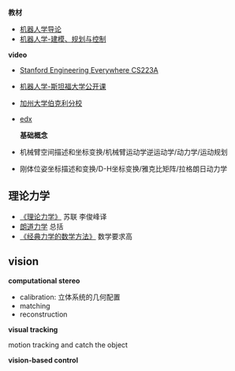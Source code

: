 **教材**

- [机器人学导论](https://book.douban.com/subject/1831719/)
- [机器人学-建模、规划与控制]()

**video**

- [Stanford Engineering Everywhere CS223A](http://videolectures.net/stanfordcs223aw08_introduction_robotics/)

- [机器人学-斯坦福大学公开课](http://open.163.com/special/opencourse/robotics.html)

- [加州大学伯克利分校](https://people.eecs.berkeley.edu/~pabbeel/cs287-fa15/)

- [edx](https://courses.edx.org/courses/course-v1:PennX+ROBO1x+1T2017/course/)

  **基础概念**

- 机械臂空间描述和坐标变换/机械臂运动学逆运动学/动力学/运动规划

- 刚体位姿坐标描述和变换/D-H坐标变换/雅克比矩阵/拉格朗日动力学

## 理论力学

- [《理论力学》](https://book.douban.com/subject/1684060/) 苏联 李俊峰译
- [朗道力学](https://book.douban.com/subject/25940840/) 总括
- [《经典力学的数学方法》](https://book.douban.com/subject/1728598/) 数学要求高


## vision

**computational stereo** 

- calibration: 立体系统的几何配置
- matching
- reconstruction

**visual tracking**

motion tracking and catch the object

**vision-based control**

